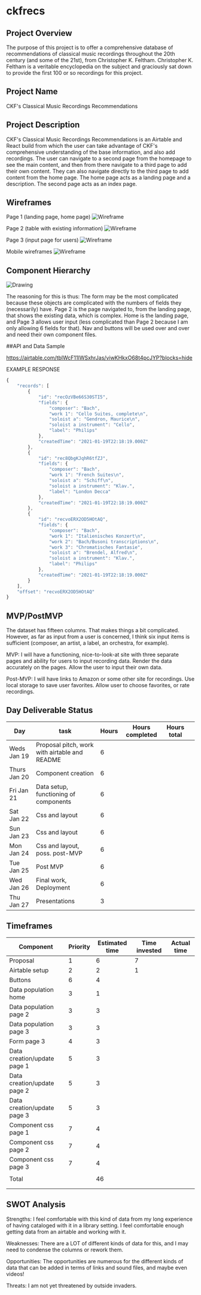 # ckfrecs
## Project Overview

The purpose of this project is to offer a comprehensive database of recommendations of classical music recordings throughout the 20th century (and some of the 21st), from Christopher K. Feltham. Christopher K. Feltham is a veritable encyclopedia on the subject and graciously sat down to provide the first 100 or so recordings for this project.

## Project Name
CKF's Classical Music Recordings Recommendations

## Project Description

CKF's Classical Music Recordings Recommendations is an Airtable and React build from which the user can take advantage of CKF's comprehensive understanding of the base information, and also add recordings. The user can navigate to a second page from the homepage to see the main content, and then from there navigate to a third page to add their own content. They can also navigate directly to the third page to add content from the home page. The home page acts as a landing page and a description. The second page acts as an index page.

## Wireframes

Page 1 (landing page, home page)
![Wireframe](./assets/landing.png)

Page 2 (table with existing information)
![Wireframe](./assets/homePage.png)

Page 3 (input page for users)
![Wireframe](./assets/thirdPage.png)

Mobile wireframes
![Wireframe](./assets/mobileWireframes.png)


## Component Hierarchy

![Drawing](./assets/hierarchy4.png)


The reasoning for this is thus:
The form may be the most complicated because these objects are complicated with the numbers of fields they (necessarily) have.
Page 2 is the page navigated to, from the landing page, that shows the existing data, which is complex. Home is the landing page, and Page 3 allows user input (less complicated than Page 2 because I am only allowing 6 fields for that). Nav and buttons will be used over and over and need their own component files.

##API and Data Sample

https://airtable.com/tblWcF11IWSxhrJas/viwKHkxO68t4pcJYP?blocks=hide

EXAMPLE RESPONSE
```javascript
{
    "records": [
        {
            "id": "recOzVBe66S30STI5",
            "fields": {
                "composer": "Bach",
                "work 1": "Cello Suites, complete\n",
                "soloist a": "Gendron, Maurice\n",
                "soloist a instrument": "Cello",
                "label": "Philips"
            },
            "createdTime": "2021-01-19T22:18:19.000Z"
        },
        {
            "id": "rec8QbgKJqhR6tfZJ",
            "fields": {
                "composer": "Bach",
                "work 1": "French Suites\n",
                "soloist a": "Schiff\n",
                "soloist a instrument": "Klav.",
                "label": "London Decca"
            },
            "createdTime": "2021-01-19T22:18:19.000Z"
        },
        {
            "id": "recvoERX2OD5HOtAQ",
            "fields": {
                "composer": "Bach",
                "work 1": "Italienisches Konzert\n",
                "work 2": "Bach/Busoni transcriptions\n",
                "work 3": "Chromatisches Fantasie",
                "soloist a": "Brendel, Alfred\n",
                "soloist a instrument": "Klav.",
                "label": "Philips"
            },
            "createdTime": "2021-01-19T22:18:19.000Z"
        }
    ],
    "offset": "recvoERX2OD5HOtAQ"
}
```


## MVP/PostMVP

The dataset has fifteen columns. That makes things a bit complicated. However, as far as input from a user is concerned, I think six input items is sufficient (composer, an artist, a label, an orchestra, for example).

MVP: I will have a functioning, nice-to-look-at site with three separate pages and ability for users to input recording data.
Render the data accurately on the pages.
Allow the user to input their own data.


Post-MVP: I will have links to Amazon or some other site for recordings.
Use local storage to save user favorites.
Allow user to choose favorites, or rate recordings.


## Day	Deliverable	Status
| Day          | task                                           | Hours | Hours completed | Hours total |   |
|--------------|------------------------------------------------|-------|-----------------|-------------|---|
| Weds Jan 19  | Proposal pitch, work with airtable and README  | 6     |                 |             |   |
| Thurs Jan 20 | Component creation                             | 6     |                 |             |   |
| Fri Jan 21   | Data setup, functioning of components          | 6     |                 |             |   |
| Sat Jan 22   | Css and layout                                 | 6     |                 |             |   |
| Sun Jan 23   | Css and layout                                 | 6     |                 |             |   |
| Mon Jan 24   | Css and layout, poss. post-MVP                 | 6     |                 |             |   |
| Tue Jan 25   | Post MVP                                       | 6     |                 |             |   |
| Wed Jan 26   | Final work, Deployment                         | 6     |                 |             |   |
| Thu Jan 27   | Presentations                                  | 3     |                 |             |   |


## Timeframes
| Component                   | Priority | Estimated time | Time invested | Actual time |
|-----------------------------|----------|----------------|---------------|-------------|
| Proposal                    | 1        | 6              | 7             |             |
| Airtable setup              | 2        | 2              | 1             |             |
| Buttons                     | 6        | 4              |               |             |
| Data population home        | 3        | 1              |               |             |
| Data population page 2      | 3        | 3              |               |             |
| Data population page 3      | 3        | 3              |               |             |
| Form page 3                 | 4        | 3              |               |             |
| Data creation/update page 1 | 5        | 3              |               |             |
| Data creation/update page 2 | 5        | 3              |               |             |
| Data creation/update page 3 | 5        | 3              |               |             |
| Component css page 1        | 7        | 4              |               |             |
| Component css page 2        | 7        | 4              |               |             |
| Component css page 3        | 7        | 4              |               |             |
|                             |          |                |               |             |
| Total                       |          | 46             |               |             |
|                             |          |                |               |             |
|                             |          |                |               |             |


## SWOT Analysis

Strengths: I feel comfortable with this kind of data from my long experience of having cataloged with it in a library setting. I feel comfortable enough getting data from an airtable and working with it.

Weaknesses: There are a LOT of different kinds of data for this, and I may need to condense the columns or rework them.

Opportunities: The opportunities are numerous for the different kinds of data that can be added in terms of links and sound files, and maybe even videos!

Threats: I am not yet threatened by outside invaders.